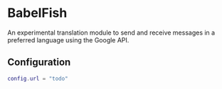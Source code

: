 # BabelFish

An experimental translation module to send and receive messages in a preferred language using the Google API.

## Configuration

```Lua
config.url = "todo"
```
